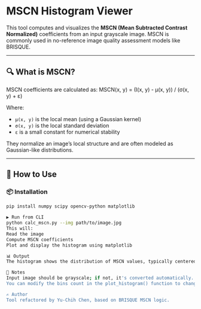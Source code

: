 # MSCN Histogram Viewer

This tool computes and visualizes the **MSCN (Mean Subtracted Contrast Normalized)** coefficients from an input grayscale image. MSCN is commonly used in no-reference image quality assessment models like BRISQUE.

---

## 🔍 What is MSCN?

MSCN coefficients are calculated as:
MSCN(x, y) = (I(x, y) - μ(x, y)) / (σ(x, y) + ε)


Where:
- `μ(x, y)` is the local mean (using a Gaussian kernel)
- `σ(x, y)` is the local standard deviation
- `ε` is a small constant for numerical stability

They normalize an image’s local structure and are often modeled as Gaussian-like distributions.

---

## 🚀 How to Use

### 📦 Installation

```bash
pip install numpy scipy opencv-python matplotlib

▶️ Run from CLI
python calc_mscn.py --img path/to/image.jpg
This will:
Read the image
Compute MSCN coefficients
Plot and display the histogram using matplotlib

📊 Output
The histogram shows the distribution of MSCN values, typically centered around zero and symmetric for natural images.

🧪 Notes
Input image should be grayscale; if not, it's converted automatically.
You can modify the bins count in the plot_histogram() function to change histogram resolution.

✍️ Author
Tool refactored by Yu-Chih Chen, based on BRISQUE MSCN logic.
